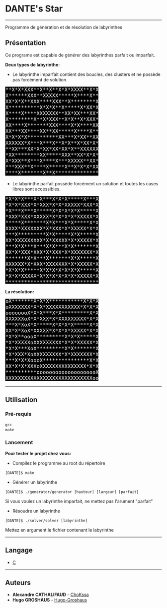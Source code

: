 # DANTE's Star
-----------------------------------
Programme de génération et de résolution de labyrinthes

## Présentation

Ce programe est capable de générer des labyrinthes parfait ou imparfait.  
  
__Deux types de labyrinthe:__  
* Le labyrinthe imparfait contient des boucles, des clusters et ne possède pas forcément de solution.  
  

![alt text](imperfect_maze.png)
  

* Le labyrinthe parfait possède forcément un solution et toutes les cases libres sont accessibles.  



![alt text](perfect_maze.png)  
  

__La résolution:__  

![alt text](solved_maze.png)  

-------------
## Utilisation

### Pré-requis  

```
gcc
make
```  


### Lancement  
  
__Pour tester le projet chez vous:__  
  
* Compilez le programme au root du répertoire  
```
[DANTE]$ make
```
  
* Générer un labyrinthe
```
[DANTE]$ ./generator/generator [hauteur] [largeur] [parfait]
```  
Si vous voulez un labyrinthe imparfait, ne mettez pas l'arument "parfait"  

* Résoudre un labyrinthe  
```
[DANTE]$ ./solver/solver [labyrinthe]
```  
Mettez en argument le fichier contenant le labyrinthe  

-------------
## Langage  
  
* [C](https://fr.wikipedia.org/wiki/C_(langage))  
  
-------------
## Auteurs

* __Alexandre CATHALIFAUD__ - [ChoKssa](https://github.com/ChoKssa)  
* __Hugo GROSHAUS__ - [Hugo-Groshaus](https://github.com/Hugo-Groschaus/)  